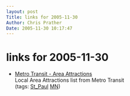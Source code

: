 ```yaml
---
layout: post
Title: links for 2005-11-30  
Author: Chris Prather
Date: 2005-11-30 10:17:47
---
```


# links for 2005-11-30
<ul class="delicious">
	<li>
		<div class="delicious-link"><a href="http://www.metrotransit.org/popularDest/areaAttractions.asp">Metro Transit - Area Attractions</a></div>
		<div class="delicious-extended">Local Area Attractions list from Metro Transit</div>
		<div class="delicious-tags">(tags: <a href="http://del.icio.us/perigrin/St_Paul">St_Paul</a> <a href="http://del.icio.us/perigrin/MN">MN</a>)</div>
	</li>
</ul>

